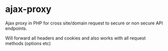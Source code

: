 # ajax-proxy

Ajax proxy in PHP for cross site/domain request to secure or non secure API endpoints. 

Will forward all headers and cookies and also works with all request methods (options etc)


